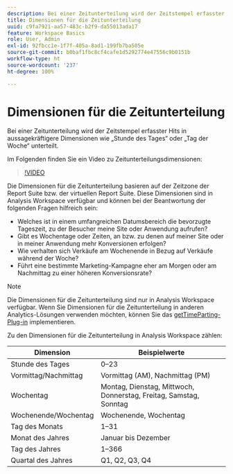```yaml
---
description: Bei einer Zeitunterteilung wird der Zeitstempel erfasster Hits in aussagekräftigere Dimensionen wie „Stunde des Tages“ oder „Tag der Woche“ unterteilt.
title: Dimensionen für die Zeitunterteilung
uuid: c9fa7921-aa57-483c-b2f9-da55013ada17
feature: Workspace Basics
role: User, Admin
exl-id: 92fbcc1e-1f7f-405a-8ad1-199fb7ba505e
source-git-commit: b0baf1fbc8cf4cafe1d5292774e47556c9b0151b
workflow-type: ht
source-wordcount: '237'
ht-degree: 100%

---
```


# Dimensionen für die Zeitunterteilung

Bei einer Zeitunterteilung wird der Zeitstempel erfasster Hits in aussagekräftigere Dimensionen wie „Stunde des Tages“ oder „Tag der Woche“ unterteilt.

Im Folgenden finden Sie ein Video zu Zeitunterteilungsdimensionen:

>[!VIDEO](https://video.tv.adobe.com/v/23727/?quality=12)

Die Dimensionen für die Zeitunterteilung basieren auf der Zeitzone der Report Suite bzw. der virtuellen Report Suite. Diese Dimensionen sind in Analysis Workspace verfügbar und können bei der Beantwortung der folgenden Fragen hilfreich sein:

* Welches ist in einem umfangreichen Datumsbereich die bevorzugte Tageszeit, zu der Besucher meine Site oder Anwendung aufrufen?
* Gibt es Wochentage oder Zeiten, an bzw. zu denen auf meiner Site oder in meiner Anwendung mehr Konversionen erfolgen?
* Wie verhalten sich Verkäufe am Wochenende in Bezug auf Verkäufe während der Woche?
* Führt eine bestimmte Marketing-Kampagne eher am Morgen oder am Nachmittag zu einer höheren Konversionsrate?

>[!NOTE]
>
>Die Dimensionen für die Zeitunterteilung sind nur in Analysis Workspace verfügbar. Wenn Sie Dimensionen für die Zeitunterteilung in anderen Analytics-Lösungen verwenden möchten, können Sie das [getTimeParting-Plug-in](https://experienceleague.adobe.com/docs/analytics/implementation/vars/plugins/gettimeparting.html?lang=de) implementieren.

Zu den Dimensionen für die Zeitunterteilung in Analysis Workspace zählen:

| Dimension | Beispielwerte |
| --- | --- |
| Stunde des Tages | 0–23 |
| Vormittag/Nachmittag | Vormittag (AM), Nachmittag (PM) |
| Wochentag | Montag, Dienstag, Mittwoch, Donnerstag, Freitag, Samstag, Sonntag |
| Wochenende/Wochentag | Wochenende, Wochentag |
| Tag des Monats | 1–31 |
| Monat des Jahres | Januar bis Dezember |
| Tag des Jahres | 1–366 |
| Quartal des Jahres | Q1, Q2, Q3, Q4 |
